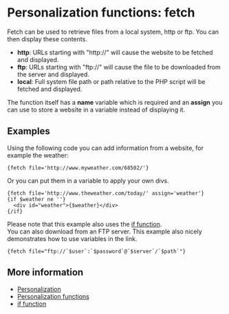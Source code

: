 # Personalization functions: fetch

Fetch can be used to retrieve files from a local system, http or ftp. 
You can then display these contents.

* **http**: URLs starting with "http://" will cause the website to be 
fetched and displayed.
* **ftp**: URLs starting with "ftp://" will cause the file to be downloaded 
from the server and displayed.
* **local**: Full system file path or path relative to the PHP script will 
be fetched and displayed.

The function itself has a **name** variable which is required and an **assign** 
you can use to store a website in a variable instead of displaying it.

## Examples

Using the following code you can add information from a website, for example 
the weather:

    {fetch file='http://www.myweather.com/68502/'}
    
Or you can put them in a variable to apply your own divs.

    {fetch file='http://www.theweather.com/today/' assign='weather'}
    {if $weather ne ''}
      <div id="weather">{$weather}</div>
    {/if}

Please note that this example also uses the [if function](./personalize-functions-if).    
You can also download from an FTP server. This example also nicely demonstrates 
how to use variables in the link.

    {fetch file="ftp://`$user`:`$password`@`$server`/`$path`"}

## More information

* [Personalization](./personalization)
* [Personalization functions](./personalization-functions)
* [if function](./personalize-functions-if)
